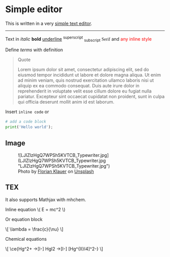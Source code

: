 Simple editor
====

This is written in a very [simple text editor](https://simple-editor.xyz "Simple Editor").

---

Text in _italic_ **bold** <u>underline</u> <sup>superscript</sup> <sub>subscript</sub> <span style="font-family:serif;">Serif</span> and  <span style="color:red;">any inline style</span>

Define <span><dfn>terms</dfn> with definition</span>

> Quote
> 
> Lorem ipsum dolor sit amet, consectetur adipiscing elit, sed do eiusmod tempor incididunt ut labore et dolore magna aliqua. Ut enim ad minim veniam, quis nostrud exercitation ullamco laboris nisi ut aliquip ex ea commodo consequat. Duis aute irure dolor in reprehenderit in voluptate velit esse cillum dolore eu fugiat nulla pariatur. Excepteur sint occaecat cupidatat non proident, sunt in culpa qui officia deserunt mollit anim id est laborum.

Insert `inline code` or

```python
# add a code block
print('Hello world');
```

Image
----

<figure markdown="1">
<span style="display:block;margin-left:auto;margin-right:auto;max-width:auto;">
![LJIZlzHgQ7WPSh5KVTCB_Typewriter.jpg](LJIZlzHgQ7WPSh5KVTCB_Typewriter.jpg "LJIZlzHgQ7WPSh5KVTCB_Typewriter.jpg")
</span>
<figcaption markdown="1">
Photo by <a href="https://unsplash.com/@florianklauer" target="_blank" title="Author">Florian Klauer</a> on <a href="https://unsplash.com/photos/mk7D-4UCfmg" target="_blank" title="Unsplash">Unsplash</a>
</figcaption>
</figure>

TEX
----

It also supports Mathjax with mhchem.

Inline equation \\( E = mc^2 \\)

Or equation block

\\[ \lambda = \frac{c}{\nu} \\]

Chemical equations

\\[ \ce{Hg^2+ ->[I-] HgI2 ->[I-] [Hg^{II}I4]^2-} \\]

<script type="text/javascript" crossorigin="anonymous" src="https://polyfill.io/v3/polyfill.min.js?features=es6"></script>
<script>
  //var polyfillscript = document.createElement('script');
  //polyfillscript.type = 'text/javascript';
  //polyfillscript.src = 'https://polyfill.io/v3/polyfill.min.js?features=es6';
  //polyfillscript.crossOrigin = 'anonymous';
  //document.body.appendChild(polyfillscript);
  MathJax = {
    loader: {
      load: ['[tex]/autoload']
    },
    tex: {
      packages: {
        '[+]': ['autoload']
      },
      inlineMath: [['\\(', '\\)']]
    },
    svg: {
      fontCache: 'global'
    },
    chtml: {
      scale: 1.1,
      minScale: .5,
      mtextFont: '',
      unknownFamily: 'serif',
      mathmlSpacing: false,
      exFactor: .5
    }
  };
  //var mathjaxscript = document.createElement('script');
  //mathjaxscript.type = 'text/javascript';
  //mathjaxscript.id = 'MathJax-script';
  //mathjaxscript.async = true;
  //mathjaxscript.src = 'https://cdn.jsdelivr.net/npm/mathjax@3/es5/tex-chtml-full.js';
  //mathjaxscript.crossOrigin = 'anonymous';
  //document.body.appendChild(mathjaxscript);
</script>
<script type="text/javascript" id="MathJax-script" async crossorigin="anonymous" src="https://cdn.jsdelivr.net/npm/mathjax@3/es5/tex-chtml-full.js"></script>
